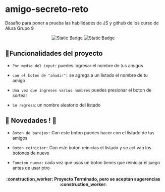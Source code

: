 # amigo-secreto-reto
Dasafio para poner a prueba las habilidades de JS y github de los curso de Alura Grupo 9

<div>
    <p align="center">
        <img alt="Static Badge" src="https://img.shields.io/badge/Lenjuage-JavaScript-Azul?style=flat&color=blue">
        <img alt="Static Badge" src="https://img.shields.io/badge/estatus-Terminado-verde?style=flat&color=green">
    </p>
</div>

## :hammer:Funcionalidades del proyecto
- `Por medio del input:` puedes ingresar el nombre de tus amigos

- `con el boton de "añadir":` se agrega a un listado el nombre de tu amigo

- `Una vez que ingreses varios nombres` puedes presionar el boton de sortear

- `Se regresa`: un nombre aleatorio del listado 

## :wrench: Novedades ! :wrench:
- `Boton de parejas:` Con este boton puedes hacer con el listado de tus amigos

- `Boton reiniciar:` Con este boton reinicias el listado y se activan los botones de nuevo

- `Funcion nueva:` cada vez que usas un boton tienes que reiniciar el juego antes de usar otro

<h4 align="center">
    :construction_worker: Proyecto Terminado, pero se aceptan sugerencias :construction_worker:
</h4>